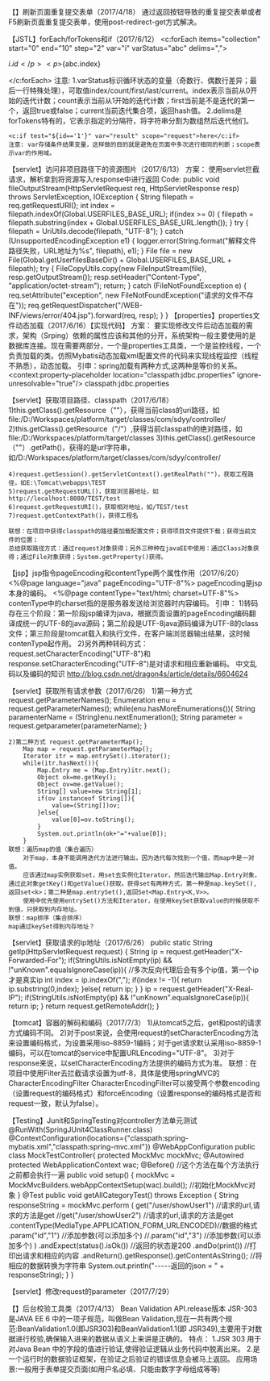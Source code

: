 【】刷新页面重复提交表单（2017/4/18）
	通过返回按钮导致的重复提交表单或者F5刷新页面重复提交表单，使用post-redirect-get方式解决。
	
【JSTL】forEach/forTokens和if（2017/6/12）
	<c:forEach items="collection" start="0" end="10" step="2" var="i" varStatus="abc" delims=",">
		<p>${i.id}</p>
		<p>${abc.index}</p>
	</c:forEach>
	注意: 
		1.varStatus标识循环状态的变量（奇数行、偶数行差异；最后一行特殊处理），可取值index/count/first/last/current。index表示当前从0开始的迭代计数；count表示当前从1开始的迭代计数；first当前是不是迭代的第一个，返回true或false；current当前迭代集合项，返回hash值。
		2.delims是forTokens特有的，它表示指定的分隔符，将字符串分割为数组然后迭代他们。
	
	
	<c:if test="${id=='1'}" var="result" scope="request">here</c:if>
	注意: var存储条件结果变量，这样做的目的就是避免在页面中多次进行相同的判断；scope表示var的作用域。
		
【servlet】访问非项目路径下的资源图片（2017/6/13）
	方案： 使用servlet拦截请求，解析拿到将资源写入response中进行返回
	Code:
		public void fileOutputStream(HttpServletRequest req, HttpServletResponse resp) throws ServletException, IOException {
			String filepath = req.getRequestURI();
			int index = filepath.indexOf(Global.USERFILES_BASE_URL);
			if(index >= 0) {
				filepath = filepath.substring(index + Global.USERFILES_BASE_URL.length());
			}
			try {
				filepath = UriUtils.decode(filepath, "UTF-8");
			} catch (UnsupportedEncodingException e1) {
				logger.error(String.format("解释文件路径失败，URL地址为%s", filepath), e1);
			}
			File file = new File(Global.getUserfilesBaseDir() + Global.USERFILES_BASE_URL + filepath);
			try {
				FileCopyUtils.copy(new FileInputStream(file), resp.getOutputStream());
				resp.setHeader("Content-Type", "application/octet-stream");
				return;
			} catch (FileNotFoundException e) {
				req.setAttribute("exception", new FileNotFoundException("请求的文件不存在"));
				req.getRequestDispatcher("/WEB-INF/views/error/404.jsp").forward(req, resp);
			}
		}
【properties】properties文件动态加载（2017/6/16）【实现代码】
	方案： 要实现修改文件后动态加载的需求，架构（Srping）依赖的属性应该和其他的分开，系统架构一般主要使用的是数据库连接。现在需要两部分，一个是properties工具类，一个是监控线程，一个负责加载的类。仿照Mybatis动态加载xml配置文件的代码来实现线程监控（线程不熟悉），动态加载。
	引申：spring加载有两种方式,这两种是等价的关系。
		<context:property-placeholder location="classpath:jdbc.properties" ignore-unresolvable="true"/>
		<bean id="propertyConfigurer" class="org.springframework.beans.factory.config.PropertyPlaceholderConfigurer">
   <property name="ignoreUnresolvablePlaceholders" value="true"/>
   <property name="locations">
      <list>
         <value>classpath:jdbc.properties</value>
      </list>
    </property>
</bean>
		
【servlet】获取项目路径、classpath（2017/6/18）
	1)this.getClass().getResource（""），获得当前class的uri路径，如file:/D:/Workspaces/platform/target/classes/com/sdyy/controller/
	2)this.getClass().getResource（"/"）,获得当前classpath的绝对路径，如file:/D:/Workspaces/platform/target/classes
	3)this.getClass().getResource（""）.getPath()，获得的是url字符串，如/D:/Workspaces/platform/target/classes/com/sdyy/controller/
	
	4)request.getSession().getServletContext().getRealPath("")，获取工程路径，如E:\Tomcat\webapps\TEST
	5)request.getRequestURL()，获取浏览器地址，如http://localhost:8080/TEST/test
	6)request.getRequestURI()，获取相对地址，如/TEST/test
	7)request.getContextPath()，获得工程名
	
	联想：在项目中获得classpath的路径要加载配置文件；获得项目文件提供下载；获得当前文件的位置；
	总结获取路径方式：通过request对象获得；另外三种种在javaEE中使用：通过Class对象获得；通过File对象获得；System.getProperty()获得。
		
【jsp】jsp指令pageEncoding和contentType两个属性作用（2017/6/20）
	<%@page language="java" pageEncoding="UTF-8"%> pageEncoding是jsp本身的编码。
	<%@page contentType="text/html; charset=UTF-8"%> contenType中的charset指的是服务器发送给浏览器时内容编码。
	引申：
		1)转码存在三个阶段：第一阶段jsp编译为java，根据页面设置的pageEncoding编码翻译成统一的UTF-8的java源码；第二阶段是UTF-8java源码编译为UTF-8的class文件；第三阶段是tomcat载入和执行文件，在客户端浏览器输出结果，这时候contenType起作用。
		2)另外两种转码方式：request.setCharacterEncoding("UTF-8")和response.setCharacterEncoding("UTF-8")是对请求和相应重新编码。
	中文乱码以及编码的知识
		<http://blog.csdn.net/dragon4s/article/details/6604624>
		
【servlet】获取所有请求参数（2017/6/26）
	1)第一种方式 request.getParameterNames();
		Enumeration enu = request.getParameterNames();
		while(enu.hasMoreEnumerations()){
			String paramenterName = (String)enu.nextEnumeration();
			String parameter = request.getparameter(parameterName);
		}
	
	2)第二种方式 request.getParameterMap();
		Map map = request.getParameterMap();
		Iterator itr = map.entrySet().iterator();
		while(itr.hasNext()){
			Map.Entry me = (Map.Entry)itr.next();
			Object ok=me.getKey();  
			Object ov=me.getValue();  
			String[] value=new String[1];  
			if(ov instanceof String[]){  
				value=(String[])ov;  
			}else{  
				value[0]=ov.toString();  
			}  
			System.out.println(ok+"="+value[0]);
		}
	联想：遍历map的值（集合遍历）
		对于map，本身不能调用迭代方法进行输出，因为迭代每次找到一个值，而map中是一对值。
		应该通过map实例获取set，用set去实例化Iterator，然后迭代输出Map.Entry对象，通过此对象getKey()和getValue()获取。获得set有两种方式，第一种是map.keySet(),返回set<k>；第二种是map.entrySet(),返回Set<Map.Entry<K,V>>。
		使用中优先使用entrySet()方法和Iterator，在使用keySet获取value的时候获取不到值，只获取到内存地址。
	联想：map排序（集合排序） 
	map通过keySet得到内存地址？
	 
【servlet】获取请求的ip地址（2017/6/26）
	public static String getIp(HttpServletRequest request) {
	    String ip = request.getHeader("X-Forwarded-For");
	    if(StringUtils.isNotEmpty(ip) && !"unKnown".equalsIgnoreCase(ip)){
	       //多次反向代理后会有多个ip值，第一个ip才是真实ip
	        int index = ip.indexOf(",");
	        if(index != -1){
	            return ip.substring(0,index);
	        }else{
	            return ip;
	        }
	    }
	    ip = request.getHeader("X-Real-IP");
	    if(StringUtils.isNotEmpty(ip) && !"unKnown".equalsIgnoreCase(ip)){
	        return ip;
	    }
	    return request.getRemoteAddr();
	}
	
【tomcat】容器的解码和编码（2017/7/3）
	1)从tomcat5之后，get和post的请求方式编码不同。
	2)对于post来说，会使用request的setCharacterEncoding方法来设置编码格式，为设置采用iso-8859-1编码；对于get请求默认采用iso-8859-1编码，可以在tomcat的service中配置URLEncoding="UTF-8"。
	3)对于response来说，以setCharacterEncoding方法提供的编码方式为准。
	联想：在项目中使用Filter去拦截请求设置为utf-8，具体是使用springMVC的CharacterEncodingFilter
		CharacterEncodingFilter可以接受两个参数encoding（设置request的编码格式）和forceEncoding（设置response的编码格式是否和request一致，默认为false）。
		
【Testing】Junit和SpringTesting对controller方法单元测试
	@RunWith(SpringJUnit4ClassRunner.class)
	@ContextConfiguration(locations={"classpath:spring-mybatis.xml","classpath:spring-mvc.xml"})
	@WebAppConfiguration
	public class  MockTestController{
	   protected MockMvc mockMvc;
	   @Autowired
	   protected WebApplicationContext wac;
	   @Before()  //这个方法在每个方法执行之前都会执行一遍
	   public void setup() 
	   {
	       mockMvc = MockMvcBuilders.webAppContextSetup(wac).build();  //初始化MockMvc对象
	   }
	   @Test
	   public void getAllCategoryTest() throws Exception 
	   {
	       String responseString = mockMvc.perform
	           (
	               get("/user/showUser1")          //请求的url,请求的方法是get
	               //get("/user/showUser2")          //请求的url,请求的方法是get
	               .contentType(MediaType.APPLICATION_FORM_URLENCODED)//数据的格式
	               .param("id","1")   //添加参数(可以添加多个)
	               //.param("id","3")   //添加参数(可以添加多个)
	           )
	           .andExpect(status().isOk())    //返回的状态是200
	           .andDo(print())         //打印出请求和相应的内容
	           .andReturn().getResponse().getContentAsString();   //将相应的数据转换为字符串
	       System.out.println("-----返回的json = " + responseString);
	   }
	}
	
【servlet】修改request的parameter（2017/7/29）
	
【】后台校验工具类（2017/4/13）
	Bean Validation API.release版本 JSR-303 是JAVA EE 6 中的一项子规范，叫做Bean Validation,现在一共有两个规范:BeanValidation1.0(即JSR303)和BeanValidation1.1(即 JSR349),主要用于对数据进行校验,确保输入进来的数据从语义上来讲是正确的。 特点： 1.JSR 303 用于对Java Bean 中的字段的值进行验证,使得验证逻辑从业务代码中脱离出来。 2.是一个运行时的数据验证框架，在验证之后验证的错误信息会被马上返回。 应用场景:一般用于表单提交页面(如用户名必填、只能由数字字母组成等等)
	
